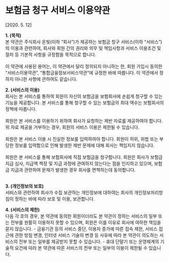 # 보험금 청구 서비스 이용약관<br>

[2020. 5. 12]

**1. (목적)**<br>
   본 약관은 주식회사 온빛(이하 “회사”)가 제공하는 보험금 청구 서비스(이하 “서비스”)의 이용과 관련하여, 회사와 회원 간의 권리와 의무 및 책임사항과 서비스 이용조건 및 절차 등 기본적 사항을 규정함을 목적으로 합니다.<br><br>
   이 약관에 사용된 용어는, 이 약관에서 달리 정의되지 아니하는 한, 회원 가입시 동의한 “서비스이용약관”, “통합금융정보서비스약관”에 규정한 바에 따릅니다. 이 약관에서 정하지 아니한 사항에 관하여도 같습니다.<br>

**2. (서비스의 이용)**<br>
  회사는 본 서비스를 통하여 회원이 자신의 보험금을 보험회사에 손쉽게 청구할 수 있는 기능을 제공합니다. 본 서비스를 통해 청구할 수 있는 보험금의 최대 액수는 보험회사의 정책에 따릅니다.<br><br>
  회원은 본 서비스를 이용하기 위하여 회사가 요청하는 제반 자료를 제공하여야 합니다. 위 자료 제공을 거부하는 경우, 회원의 서비스 이용은 제한될 수 있습니다.<br><br>
  회원은 본 서비스 이용 시 진실한 정보를 입력하여야 합니다. 회원이 허위, 위법 또는 부당한 정보를 입력함으로 인해 발생한 제반 문제에 대해 회사는 책임지지 않습니다.<br><br>
  회원은 본 서비스를 통해 보험회사에 직접 보험금을 청구합니다. 회원은 회사가 보험금 지급 심사, 지급액 책정 및 지급 과정에 관여하지 않는다는 점을 인지하고 있으며, 보험금 지급과 관련하여 문제가 발생한 경우 회사를 면책하는데 동의합니다.<br><br>

**3. (개인정보의 보호)**<br>
   서비스와 관련하여 회사가 수집 보관하는 개인정보에 대하여는 회사의 개인정보처리방침이 정하는 바에 따라 보호 및 이용, 보관합니다.

**4. (서비스의 제한)**<br>
   다음 각 호의 경우, 본 약관에 동의한 회원이더라도 본 약관이 정하는 서비스의 일부 또는 전부를 원활히 이용하지 못할 수 있으며, 회원은 이를 이유로 회사에 여하한 책임을 묻지 않습니다.
    - 금융기관 등의 서비스 중단, 이용자 증가에 따른 접속 제한, 서비스 접근에 관한 방침 변경, 인터넷 서비스 기술의 변경 등 사유에 따라 본 약관이 의도하는 서비스의 전부 또는 일부를 제공받지 못할 수 있습니다.
    - 휴대 단말기 또는 운영체계의 기술적 요건에 따라 본 약관에 따른 서비스의 전부 또는 일부의 이용이 제한될 수 있습니다.

